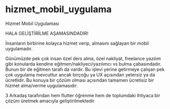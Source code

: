 # hizmet_mobil_uygulama

Hizmet Mobil Uygulaması

HALA GELİŞTİRİLME AŞAMASINDADIR!

İnsanların birbirine kolayca hizmet verip, almasını sağlayan bir mobil uygulamadır.

Günümüzde pek çok insan özel ders alma, özel nakliyat, freelance yazılım gibi konularda kendine eğitmen/nakliyeci/yazılımcı vs bulma çabasındadır.
Bunun bir de eğitmen tarafı da vardır. Bu işlevi yerine getirmeye çalışan pek çok uygulama mevcuttur ancak birçoğu ya UX açısından yetersiz ya da ücretlidir.
Bu konuya bir çözüm olması açısından tamamen ücretisiz bir hizmet alma/verme uygulamasıdır.

3 Arkadaş tarafından hem flutter öğrenme hem de toplumdaki ihtiyaca bir çözüm üretmek amacıyla geliştirilmektedir
